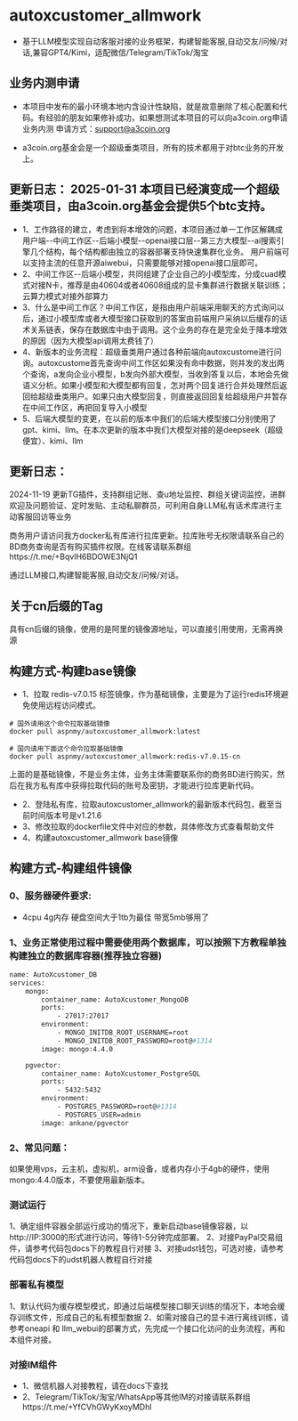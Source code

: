# autoxcustomer_allmwork
- 基于LLM模型实现自动客服对接的业务框架，构建智能客服,自动交友/问候/对话,兼容GPT4/Kimi，适配微信/Telegram/TikTok/淘宝

## 业务内测申请

- 本项目中发布的最小环境本地内含设计性缺陷，就是故意删除了核心配置和代码。有经验的朋友如果修补成功，如果想测试本项目的可以向a3coin.org申请业务内测 申请方式：support@a3coin.org⁠

- a3coin.org基金会是一个超级垂类项目，所有的技术都用于对btc业务的开发上。

## 更新日志： 2025-01-31 本项目已经演变成一个超级垂类项目，由a3coin.org基金会提供5个btc支持。

- 1、工作路径的建立，考虑到将本增效的问题，本项目通过单一工作区解耦成用户端--中间工作区--后端小模型--openai接口层--第三方大模型--ai搜索引擎几个结构，每个结构都由独立的容器部署支持快速集群化业务。 用户前端可以支持主流的任意开源aiwebui，只需要能够对接openai接口层即可。
- 2、中间工作区--后端小模型，共同组建了企业自己的小模型库，分成cuad模式对接N卡，推荐是由40604或者40608组成的显卡集群进行数据关联训练；云算力模式对接外部算力
- 3、什么是中间工作区？中间工作区，是指由用户前端采用聊天的方式询问以后，通过小模型库或者大模型接口获取到的答案由前端用户采纳以后缓存的话术关系链表，保存在数据库中由于调用。这个业务的存在是完全处于降本增效的原因（因为大模型api调用太费钱了）
- 4、新版本的业务流程：超级垂类用户通过各种前端向autoxcustome进行问询。autoxcustome首先查询中间工作区如果没有命中数据，则并发的发出两个查询，a发向企业小模型，b发向外部大模型，当收到答复以后，本地会先做语义分析。如果小模型和大模型都有回复，怎对两个回复进行合并处理然后返回给超级垂类用户。如果只由大模型回复，则直接返回回复给超级用户并暂存在中间工作区，再把回复导入小模型
- 5、后端大模型的变更，在以前的版本中我们的后端大模型接口分别使用了gpt、kimi、llm。在本次更新的版本中我们大模型对接的是deepseek（超级便宜）、kimi、llm


## 更新日志：
2024-11-19 更新TG插件，支持群组记账、查u地址监控、群组关键词监控，进群欢迎及问题验证、定时发贴、主动私聊群员，可利用自身LLM私有话术库进行主动客服回访等业务


商务用户请访问我方docker私有库进行拉库更新。拉库账号无权限请联系自己的BD商务查询是否有购买插件权限。在线客请联系群组https://t.me/+BqvlH6BDOWE3NjQ1

通过LLM接口,构建智能客服,自动交友/问候/对话。
## 关于cn后缀的Tag
具有cn后缀的镜像，使用的是阿里的镜像源地址，可以直接引用使用，无需再换源

## 构建方式-构建base镜像
- 1、拉取 redis-v7.0.15 标签镜像，作为基础镜像，主要是为了运行redis环境避免使用远程访问模式。
```
# 国外请用这个命令拉取基础镜像
docker pull aspnmy/autoxcustomer_allmwork:latest

# 国内请用下面这个命令拉取基础镜像
docker pull aspnmy/autoxcustomer_allmwork:redis-v7.0.15-cn
  ```
上面的是基础镜像，不是业务主体，业务主体需要联系你的商务BD进行购买，然后在我方私有库中获得拉取代码的账号及密钥，才能进行拉库更新代码。

- 2、登陆私有库，拉取autoxcustomer_allmwork的最新版本代码包，截至当前时间版本号是v1.21.6
- 3、修改拉取的dockerfile文件中对应的参数，具体修改方式查看帮助文件
- 4、构建autoxcustomer_allmwork base镜像

## 构建方式-构建组件镜像
### 0、服务器硬件要求:
- 4cpu 4g内存 硬盘空间大于1tb为最佳 带宽5mb够用了
### 1、业务正常使用过程中需要使用两个数据库，可以按照下方教程单独构建独立的数据库容器(推荐独立容器)
```dockerfile
name: AutoXcustomer_DB 
services:
    mongo:
        container_name: AutoXcustomer_MongoDB
        ports:
            - 27017:27017
        environment:
            - MONGO_INITDB_ROOT_USERNAME=root
            - MONGO_INITDB_ROOT_PASSWORD=root@#1314
        image: mongo:4.4.0

    pgvector:
        container_name: AutoXcustomer_PostgreSQL
        ports:
            - 5432:5432
        environment:
            - POSTGRES_PASSWORD=root@#1314
            - POSTGRES_USER=admin
        image: ankane/pgvector

```
### 2、常见问题：
如果使用vps，云主机，虚拟机，arm设备，或者内存小于4gb的硬件，使用mongo:4.4.0版本，不要使用最新版本。

### 测试运行
1、确定组件容器全部运行成功的情况下，重新启动base镜像容器，以http://IP:3000的形式进行访问，等待1-5分钟完成部署。
2、对接PayPal交易组件，请参考代码包docs下的教程自行对接
3、对接udst钱包，可选对接，请参考代码包docs下的udst机器人教程自行对接

### 部署私有模型
1、默认代码为缓存模型模式，即通过后端模型接口聊天训练的情况下，本地会缓存训练文件，形成自己的私有模型数据
2、如需对接自己的显卡进行离线训练，请参考oneapi 和 llm_webui的部署方式，先完成一个接口化访问的业务流程，再和本组件对接。

### 对接IM组件
- 1、微信机器人对接教程，请在docs下查找
- 2、Telegram/TikTok/淘宝/WhatsApp等其他IM的对接请联系群组https://t.me/+YfCVhGWyKxoyMDhl

